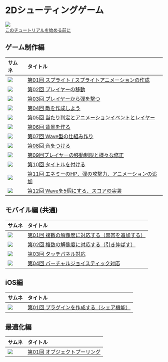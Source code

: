 2Dシューティングゲーム
=====================

[![](http://japan.unity3d.com/developer/document/tutorial/2d-shooting-game/img/top_thumb_intro.jpg)<br>このチュートリアルを始める前に]()



## ゲーム制作編

サムネ|タイトル
:---|:---
[![](http://japan.unity3d.com/developer/document/tutorial/2d-shooting-game/img/top_thumb_game_01.png)]()|[第01回 スプライト / スプライトアニメーションの作成]()
[![](http://japan.unity3d.com/developer/document/tutorial/2d-shooting-game/img/top_thumb_game_02.png)]()|[第02回 プレイヤーの移動]()
[![](http://japan.unity3d.com/developer/document/tutorial/2d-shooting-game/img/top_thumb_game_03.png)]()|[第03回 プレイヤーから弾を撃つ]()
[![](http://japan.unity3d.com/developer/document/tutorial/2d-shooting-game/img/top_thumb_game_04.png)]()|[第04回 敵を作成しよう]()
[![](http://japan.unity3d.com/developer/document/tutorial/2d-shooting-game/img/top_thumb_game_05.png)]()|[第05回 当たり判定とアニメーションイベントとレイヤー]()
[![](http://japan.unity3d.com/developer/document/tutorial/2d-shooting-game/img/top_thumb_game_06.png)]()|[第06回 背景を作る]()
[![](http://japan.unity3d.com/developer/document/tutorial/2d-shooting-game/img/top_thumb_game_07.png)]()|[第07回 Wave型の仕組み作り]()
[![](http://japan.unity3d.com/developer/document/tutorial/2d-shooting-game/img/top_thumb_game_08.png)]()|[第08回 音をつける]()
[![](http://japan.unity3d.com/developer/document/tutorial/2d-shooting-game/img/top_thumb_game_09.png)]()|[第09回プレイヤーの移動制限と様々な修正]()
[![](http://japan.unity3d.com/developer/document/tutorial/2d-shooting-game/img/top_thumb_game_10.png)]()|[第10回 タイトルを付ける]()
[![](http://japan.unity3d.com/developer/document/tutorial/2d-shooting-game/img/top_thumb_game_11.png)]()|[第11回 エネミーのHP、弾の攻撃力、アニメーションの追加]()
[![](http://japan.unity3d.com/developer/document/tutorial/2d-shooting-game/img/top_thumb_game_12.png)]()|[第12回 Waveを5個にする、スコアの実装]()


## モバイル編 (共通)

サムネ|タイトル
:---|:---
[![](http://japan.unity3d.com/developer/document/tutorial/2d-shooting-game/img/top_thumb_mobile_01.png)]()|[第01回 複数の解像度に対応する（黒帯を追加する）]()
[![](http://japan.unity3d.com/developer/document/tutorial/2d-shooting-game/img/top_thumb_mobile_02.png)]()|[第02回 複数の解像度に対応する（引き伸ばす）]()
[![](http://japan.unity3d.com/developer/document/tutorial/2d-shooting-game/img/top_thumb_mobile_03.png)]()|[第03回 タッチパネル対応]()
[![](http://japan.unity3d.com/developer/document/tutorial/2d-shooting-game/img/top_thumb_mobile_04.png)]()|[第04回 バーチャルジョイスティック対応]()

## iOS編

サムネ|タイトル
:---|:---
[![](http://japan.unity3d.com/developer/document/tutorial/2d-shooting-game/img/top_thumb_ios_01.png)]()|[第01回 プラグインを作成する（シェア機能）]()



## 最適化編

サムネ|タイトル
:---|:---
[![](http://japan.unity3d.com/developer/document/tutorial/2d-shooting-game/img/top_thumb_optimization_01.png)]()|[第01回 オブジェクトプーリング]()
